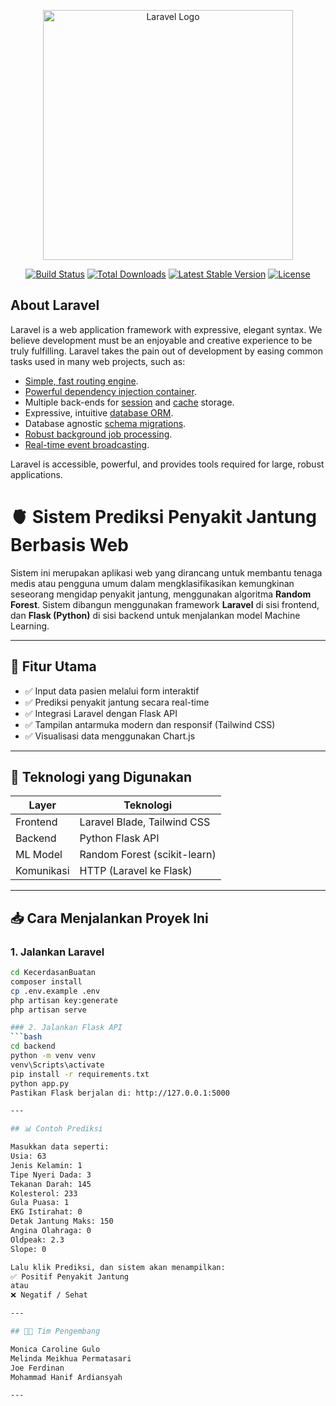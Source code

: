 <p align="center"><a href="https://laravel.com" target="_blank"><img src="https://raw.githubusercontent.com/laravel/art/master/logo-lockup/5%20SVG/2%20CMYK/1%20Full%20Color/laravel-logolockup-cmyk-red.svg" width="400" alt="Laravel Logo"></a></p>

<p align="center">
<a href="https://github.com/laravel/framework/actions"><img src="https://github.com/laravel/framework/workflows/tests/badge.svg" alt="Build Status"></a>
<a href="https://packagist.org/packages/laravel/framework"><img src="https://img.shields.io/packagist/dt/laravel/framework" alt="Total Downloads"></a>
<a href="https://packagist.org/packages/laravel/framework"><img src="https://img.shields.io/packagist/v/laravel/framework" alt="Latest Stable Version"></a>
<a href="https://packagist.org/packages/laravel/framework"><img src="https://img.shields.io/packagist/l/laravel/framework" alt="License"></a>
</p>

## About Laravel

Laravel is a web application framework with expressive, elegant syntax. We believe development must be an enjoyable and creative experience to be truly fulfilling. Laravel takes the pain out of development by easing common tasks used in many web projects, such as:

- [Simple, fast routing engine](https://laravel.com/docs/routing).
- [Powerful dependency injection container](https://laravel.com/docs/container).
- Multiple back-ends for [session](https://laravel.com/docs/session) and [cache](https://laravel.com/docs/cache) storage.
- Expressive, intuitive [database ORM](https://laravel.com/docs/eloquent).
- Database agnostic [schema migrations](https://laravel.com/docs/migrations).
- [Robust background job processing](https://laravel.com/docs/queues).
- [Real-time event broadcasting](https://laravel.com/docs/broadcasting).

Laravel is accessible, powerful, and provides tools required for large, robust applications.

# 🫀 Sistem Prediksi Penyakit Jantung Berbasis Web

Sistem ini merupakan aplikasi web yang dirancang untuk membantu tenaga medis atau pengguna umum dalam mengklasifikasikan kemungkinan seseorang mengidap penyakit jantung, menggunakan algoritma **Random Forest**. Sistem dibangun menggunakan framework **Laravel** di sisi frontend, dan **Flask (Python)** di sisi backend untuk menjalankan model Machine Learning.

---

## 🚀 Fitur Utama

- ✅ Input data pasien melalui form interaktif
- ✅ Prediksi penyakit jantung secara real-time
- ✅ Integrasi Laravel dengan Flask API
- ✅ Tampilan antarmuka modern dan responsif (Tailwind CSS)
- ✅ Visualisasi data menggunakan Chart.js

---

## 🧠 Teknologi yang Digunakan

| Layer         | Teknologi                    |
|---------------|------------------------------|
| Frontend      | Laravel Blade, Tailwind CSS  |
| Backend       | Python Flask API             |
| ML Model      | Random Forest (scikit-learn) |
| Komunikasi    | HTTP (Laravel ke Flask)      |

---

## 📥 Cara Menjalankan Proyek Ini

### 1. Jalankan Laravel
```bash
cd KecerdasanBuatan
composer install
cp .env.example .env
php artisan key:generate
php artisan serve

### 2. Jalankan Flask API
```bash
cd backend
python -m venv venv
venv\Scripts\activate
pip install -r requirements.txt
python app.py
Pastikan Flask berjalan di: http://127.0.0.1:5000

---

## 📊 Contoh Prediksi

Masukkan data seperti:
Usia: 63  
Jenis Kelamin: 1  
Tipe Nyeri Dada: 3  
Tekanan Darah: 145  
Kolesterol: 233  
Gula Puasa: 1  
EKG Istirahat: 0  
Detak Jantung Maks: 150  
Angina Olahraga: 0  
Oldpeak: 2.3  
Slope: 0

Lalu klik Prediksi, dan sistem akan menampilkan:
✅ Positif Penyakit Jantung
atau
❌ Negatif / Sehat

---

## 👨‍💻 Tim Pengembang

Monica Caroline Gulo
Melinda Meikhua Permatasari
Joe Ferdinan
Mohammad Hanif Ardiansyah

---
